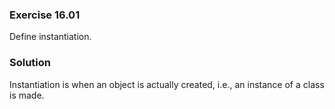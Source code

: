 ### Exercise 16.01

Define instantiation.

### Solution

Instantiation is when an object is actually created, i.e., an instance of a
class is made.
